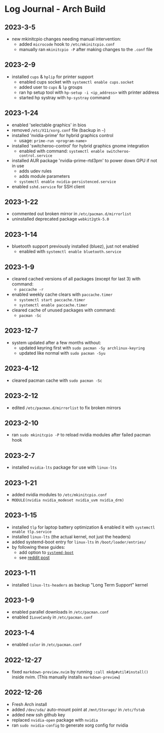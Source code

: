 # Log Journal - Arch Build
## 2023-3-5
  - new mkinitcpio changes needing manual intervention:
    - added `microcode` hook to `/etc/mkinitcpio.conf`
    - manually ran `mkinitcpio -P` after making changes to the `.conf` file

## 2023-2-9
  - installed `cups` & `hplip` for printer support
    - enabled cups socket with `systemctl enable cups.socket`
    - added user to `cups` & `lp` groups
    - ran hp setup tool with `hp-setup -i <ip_address>` with printer address
    - started hp systray with `hp-systray` command

## 2023-1-24
  - enabled 'selectable graphics' in bios
  - removed `/etc/X11/xorg.conf` file (backup in `~`)
  - installed 'nvidia-prime' for hybrid graphics control
    - usage: `prime-run <program-name>`
  - installed 'switcheroo-control' for hybrid graphics gnome integration
    - enabled with command: `systemctl enable switcheroo-control.service`
  - installed AUR package 'nvidia-prime-rtd3pm' to power down GPU if not in use
    - adds udev rules
    - adds module parameters
    - `systemctl enable nvidia-persistenced.service`
  - enabled `sshd.service` for SSH client

## 2023-1-22
  - commented out broken mirror in `/etc/pacman.d/mirrorlist`
  - uninstalled deprecated package `webkit2gtk-5.0`

## 2023-1-14
  - bluetooth support previously installed (bluez), just not enabled
    - enabled with `systemctl enable bluetooth.service`

## 2023-1-9
  - cleared cached versions of all packages (except for last 3) with command:
    - `paccache -r`
  - enabled weekly cache clears with `paccache.timer`
    - `systemctl start paccache.timer`
    - `systemctl enable paccache.timer`
  - cleared cache of unused packages with command:
    - `pacman -Sc`

## 2023-12-7
  - system updated after a few months without:
    - updated keyring first with `sudo pacman -Sy archlinux-keyring`
    - updated like normal with `sudo pacman -Syu`

## 2023-4-12
  - cleared pacman cache with `sudo pacman -Sc`

## 2023-2-12
  - edited `/etc/pacman.d/mirrorlist` to fix broken mirrors

## 2023-2-10
  - ran `sudo mkinitcpio -P` to reload nvidia modules after failed pacman hook

## 2023-2-7
  - installed `nvidia-lts` package for use with `linux-lts`

## 2023-1-21
  - added nvidia modules to `/etc/mkinitcpio.conf`
  - `MODULE(nvidia nvidia_modeset nvidia_uvm nvidia_drm)`

## 2023-1-15
  - installed `tlp` for laptop battery optimization & enabled it with `systemctl enable tlp.service`
  - installed `linux-lts` (the actual kernel, not just the headers)
  - added systemd-boot entry for `linux-lts` in `/boot/loader/entries/` 
  - by following these guides:
    - add option to [`systemd-boot`](https://wiki.archlinux.org/title/Systemd-boot#Configuration)
    - see [reddit post](https://old.reddit.com/r/archlinux/comments/7h29r4/need_help_to_configure_a_systemdboot_entry_with/)

## 2023-1-11
  - installed `linux-lts-headers` as backup "Long Term Support" kernel

## 2023-1-9
  - enabled parallel downloads in `/etc/pacman.conf`
  - enabled `ILoveCandy` in `/etc/pacman.conf`

## 2023-1-4
  - enabled `color` in `/etc/pacman.conf`

## 2022-12-27
  - fixed `markdown-preview.nvim` by running `:call mkdp#util#install()` inside
  nvim. (This manually installs `markdown-preview`)

## 2022-12-26
  - Fresh Arch install
  - added `/dev/sda/` auto-mount point at `/mnt/Storage/` in `/etc/fstab`
  - added new ssh github key
  - replaced `nvidia-open` package with `nvidia`
  - ran `sudo nvidia-config` to generate xorg config for nvidia
